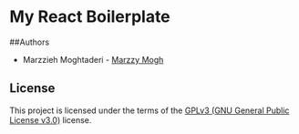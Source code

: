 #  My React Boilerplate


##Authors

- Marzzieh Moghtaderi - [Marzzy Mogh](https://github.com/marzzy)


## License

This project is licensed under the terms of the [GPLv3 (GNU General Public License v3.0)](./LICENSE.md) license.